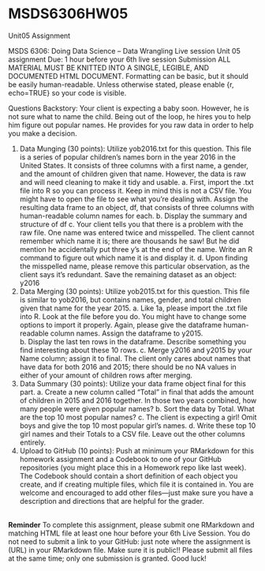 # MSDS6306HW05
Unit05 Assignment

MSDS 6306:  Doing Data Science – Data Wrangling
Live session Unit 05 assignment
Due: 1 hour before your 6th live session
Submission
ALL MATERIAL MUST BE KNITTED INTO A SINGLE, LEGIBLE, AND DOCUMENTED HTML DOCUMENT. Formatting can be basic, but it should be easily human-readable.  Unless otherwise stated, please enable {r, echo=TRUE} so your code is visible.

Questions
Backstory: Your client is expecting a baby soon.  However, he is not sure what to name the child.  Being out of the loop, he hires you to help him figure out popular names.  He provides for you raw data in order to help you make a decision.
1.	Data Munging (30 points): Utilize yob2016.txt for this question. This file is a series of popular children’s names born in the year 2016 in the United States.  It consists of three columns with a first name, a gender, and the amount of children given that name.  However, the data is raw and will need cleaning to make it tidy and usable.
a.	First, import the .txt file into R so you can process it.  Keep in mind this is not a CSV file.  You might have to open the file to see what you’re dealing with.  Assign the resulting data frame to an object, df, that consists of three columns with human-readable column names for each.
b.	Display the summary and structure of df
c.	Your client tells you that there is a problem with the raw file.  One name was entered twice and misspelled.  The client cannot remember which name it is; there are thousands he saw! But he did mention he accidentally put three y’s at the end of the name.  Write an R command to figure out which name it is and display it.
d.	Upon finding the misspelled name, please remove this particular observation, as the client says it’s redundant.  Save the remaining dataset as an object: y2016 
2.	Data Merging (30 points): Utilize yob2015.txt for this question.  This file is similar to yob2016, but contains names, gender, and total children given that name for the year 2015.
a.	Like 1a, please import the .txt file into R.  Look at the file before you do.  You might have to change some options to import it properly.  Again, please give the dataframe human-readable column names.  Assign the dataframe to y2015.  
b.	Display the last ten rows in the dataframe.  Describe something you find interesting about these 10 rows.
c.	Merge y2016 and y2015 by your Name column; assign it to final.  The client only cares about names that have data for both 2016 and 2015; there should be no NA values in either of your amount of children rows after merging.
3.	Data Summary (30 points): Utilize your data frame object final for this part.
a.	Create a new column called “Total” in final that adds the amount of children in 2015 and 2016 together.  In those two years combined, how many people were given popular names?
b.	Sort the data by Total.  What are the top 10 most popular names?
c.	The client is expecting a girl!  Omit boys and give the top 10 most popular girl’s names.
d.	Write these top 10 girl names and their Totals to a CSV file.  Leave out the other columns entirely.
4.	Upload to GitHub (10 points): Push at minimum your RMarkdown for this homework assignment and a Codebook to one of your GitHub repositories (you might place this in a Homework repo like last week).  The Codebook should contain a short definition of each object you create, and if creating multiple files, which file it is contained in.  You are welcome and encouraged to add other files—just make sure you have a description and directions that are helpful for the grader.
<br>
<b>Reminder</b>
To complete this assignment, please submit one RMarkdown and matching HTML file at least one hour before your 6th Live Session.  You do not need to submit a link to your GitHub: just note where the assignment is (URL) in your RMarkdown file.  Make sure it is public!! Please submit all files at the same time; only one submission is granted. 
Good luck!


